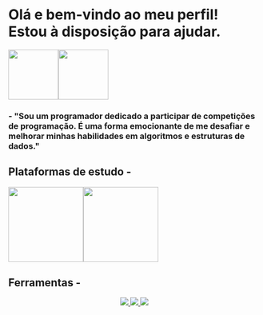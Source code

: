 # Olá e bem-vindo ao meu perfil! Estou à disposição para ajudar.
<div style="display: flex;">
  <img src="https://user-images.githubusercontent.com/125845662/227523338-5e127e0f-299f-4b5c-9d0c-2232d0b5d230.png" width="100" height="100">
  <img src="https://user-images.githubusercontent.com/125845662/227523388-f3fb36c1-4b06-45ea-8c8b-8d423887a318.png" width="100" height="100">
</div>

### - "Sou um programador dedicado a participar de competições de programação. É uma forma emocionante de me desafiar e melhorar minhas habilidades em algoritmos e estruturas de dados."

## Plataformas de estudo -
<div style="display:flex;">
  <a href="https://www.beecrowd.com.br/judge/pt/users/friends/717707"><img src="https://www.beecrowd.com.br/home/wp-content/uploads/2021/08/beecrowd__roxoHorClean-small-PNG-1.png" width=150px/></a>
  <a href="https://www.hackerrank.com/"><img src="https://user-images.githubusercontent.com/125845662/227518393-9d78124d-fa45-41a1-bd65-75e1833de518.png" width=150px/></a>
  
</div>

## Ferramentas -
<div align="center">
<a href="https://github.com/Lucaspm5">
<img src="https://img.shields.io/badge/Python-14354C?style=for-the-badge&logo=python&logoColor=white"/>
 <img src="https://img.shields.io/badge/C-00599C?style=for-the-badge&logo=c&logoColor=white" />
  <img src="https://img.shields.io/badge/MySQL-005C84?style=for-the-badge&logo=mysql&logoColor=white" />
 
